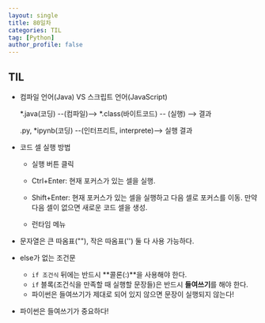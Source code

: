 ```yaml
---
layout: single
title: 80일차
categories: TIL
tag: [Python]
author_profile: false
---
```


## TIL

* 컴파일 언어(Java) VS 스크립트 언어(JavaScript)

  *.java(코딩) --(컴파일)--> *.class(바이트코드) -- (실행) --> 결과

  .py, *ipynb(코딩) --(인터프리트, interprete)--> 실행 결과

* 코드 셀 실행 방법

  * 실행 버튼 클릭

  * Ctrl+Enter: 현재 포커스가 있는 셀을 실행.

  * Shift+Enter: 현재 포커스가 있는 셀을 실행하고 다음 셀로 포커스를 이동. 만약 다음 셀이 없으면 새로운 코드 셀을 생성.

  * 런타임 메뉴

* 문자열은 큰 따옴표(""), 작은 따옴표('') 둘 다 사용 가능하다. 

* else가 없는 조건문

  * `if 조건식` 뒤에는 반드시 **콜론(:)**을 사용해야 한다.
  * `if` 블록(조건식을 만족할 때 실행할 문장들)은 반드시 **들여쓰기**를 해야 한다.
  * 파이썬은 들여쓰기가 제대로 되어 있지 않으면 문장이 실행되지 않는다!

* 파이썬은 들여쓰기가 중요하다!
